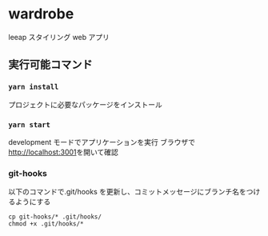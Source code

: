 # wardrobe

leeap スタイリング web アプリ

## 実行可能コマンド

### `yarn install`

プロジェクトに必要なパッケージをインストール

### `yarn start`

development モードでアプリケーションを実行
ブラウザで[http://localhost:3001](http://localhost:3001)を開いて確認

### git-hooks

以下のコマンドで.git/hooks を更新し、コミットメッセージにブランチ名をつけるようにする

```
cp git-hooks/* .git/hooks/
chmod +x .git/hooks/*
```
